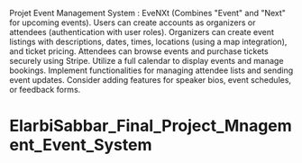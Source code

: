 Projet Event Management System : EveNXt (Combines "Event" and "Next" for upcoming events).
Users can create accounts as organizers or attendees (authentication with user roles).
Organizers can create event listings with descriptions, dates, times, locations (using a map integration), and ticket pricing.
Attendees can browse events and purchase tickets securely using Stripe.
Utilize a full calendar to display events and manage bookings.
Implement functionalities for managing attendee lists and sending event updates.
Consider adding features for speaker bios, event schedules, or feedback forms.
# ElarbiSabbar_Final_Project_Mnagement_Event_System
